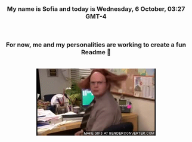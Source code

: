 


<div align="center">
<h3 >My name is Sofia and today is Wednesday, 6 October, 03:27 GMT-4</h3><br>
<h3 >For now, me and my personalities are working to create a fun Readme 👋
</h3><br>
<img src='img/dwight.gif' alt='working...'/>
</div>
